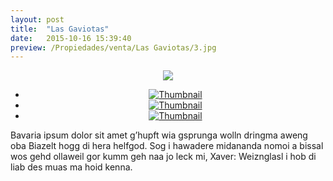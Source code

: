```yaml
---
layout: post
title:  "Las Gaviotas"
date:   2015-10-16 15:39:40
preview: /Propiedades/venta/Las Gaviotas/3.jpg
---
```


<center>
	<div class="mainImg">
		<img src="/Edweb/Propiedades/venta/Las Gaviotas/3.jpg" class="custom">
	</div>
	<!--aqui comienza las fotos pequeñas -->
	<ul class="thumbnails">
	  <li>
	    <a href="/Edweb/Propiedades/venta/Las Gaviotas/1.jpg">
	      <img class="tumbnails" src="/Edweb/Propiedades/venta/Las Gaviotas/1.jpg" alt="Thumbnail">
	    </a>
	  </li>
	  <li>
	    <a href="/Edweb/Propiedades/venta/Las Gaviotas/2.jpg">
	      <img class="tumbnails" src="/Edweb/Propiedades/venta/Las Gaviotas/2.jpg" alt="Thumbnail">
	    </a>
	  </li>
	  <li>
	    <a href="/Edweb/Propiedades/venta/Las Gaviotas/3.jpg">
	      <img class="tumbnails" src="/Edweb/Propiedades/venta/Las Gaviotas/3.jpg" alt="Thumbnail">
	    </a>
	  </li>
	</ul>
	<script src="https://ajax.googleapis.com/ajax/libs/jquery/1.9.1/jquery.min.js"></script>
	<script type="text/javascript" src="/Edweb/js/jquery.simpleGal.js"></script>
	<script>
		$(document).ready(function () {
			$('.thumbnails').simpleGal({
				mainImage: '.custom'
			});
		});
	</script>
</center>

Bavaria ipsum dolor sit amet g’hupft wia gsprunga wolln dringma aweng oba Biazelt hogg di hera helfgod. Sog i hawadere midananda nomoi a bissal wos gehd ollaweil gor kumm geh naa jo leck mi, Xaver: Weiznglasl i hob di liab des muas ma hoid kenna.
